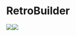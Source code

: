 # RetroBuilder
<a href='https://bintray.com/profahad/RetroBuilder/RetroBuilder?source=watch' alt='Get automatic notifications about new "RetroBuilder" versions'><img src='https://www.bintray.com/docs/images/bintray_badge_color.png'></a><a href='https://bintray.com/profahad/RetroBuilder/RetroBuilder?source=watch' alt='Get automatic notifications about new "RetroBuilder" versions'><img src='https://www.bintray.com/docs/images/bintray_badge_color.png'></a>
